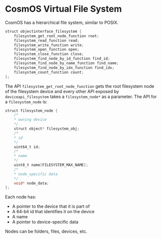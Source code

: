 
# CosmOS Virtual File System

CosmOS has a hierarchical file system, similar to POSIX. 

```java
struct objectinterface_filesystem {
    filesystem_get_root_node_function root;
    filesystem_read_function read;
    filesystem_write_function write;
    filesystem_open_function open;
    filesystem_close_function close;
    filesystem_find_node_by_id_function find_id;
    filesystem_find_node_by_name_function find_name;
    filesystem_find_node_by_idx_function find_idx;
    filesystem_count_function count;
};
```

The API `filesystem_get_root_node_function` gets the root filesystem node of the filesystem device and every other API exposed by `deviceapi_filesystem` takes a `filesystem_node*` as a parameter.  The API for a `filesystem_node` is:

```java
struct filesystem_node {
    /* 
    * owning device
    */
    struct object* filesystem_obj;
    /*
    * id
    */
    uint64_t id;
    /*
    * name
    */
    uint8_t name[FILESYSTEM_MAX_NAME];
    /*
    * node_specific data
    */
    void* node_data;
};
```

Each node has:

* A pointer to the device that it is part of
* A 64-bit id that identifies it on the device
* A name
* A pointer to device-specific data


Nodes can be folders, files, devices, etc.


